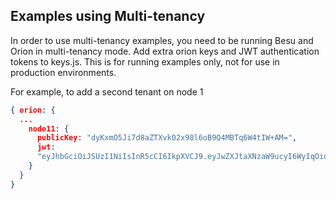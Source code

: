 ## Examples using Multi-tenancy
In order to use multi-tenancy examples, you need to be running Besu and Orion in multi-tenancy mode. Add extra orion keys and JWT authentication tokens to keys.js. This is for running examples only, not for use in production environments.

For example, to add a second tenant on node 1

```json
{ orion: {
  ...
    node11: {
      publicKey: "dyKxmO5Ji7d8aZTXvk02x98l6oB9Q4MBTq6W4tIW+AM=",
      jwt:
      "eyJhbGciOiJSUzI1NiIsInR5cCI6IkpXVCJ9.eyJwZXJtaXNzaW9ucyI6WyIqOioiXSwicHJpdmFjeVB1YmxpY0tleSI6ImR5S3htTzVKaTdkOGFaVFh2azAyeDk4bDZvQjlRNE1CVHE2VzR0SVcrQU09IiwiZXhwIjoxNjAwODk5OTk5MDAyfQ.psocMuOFSIIpiU6xFFLAvENGLDaTGc9nvGKQRz2OizT_sVZZowcewDWdOK5ZPDvaLSbweLNlnrDEycmNhLB0coGDf-gqK7pgeN_rMn4vMPFyBaeV3DoPnQzNl9JYrldPRzEv70Z6MInKy4mYm649Owow9K_MNuHTUjPdUZOypUVVRBae94B6PgQFrrWZnwZ3wjfZyc-e8cF8s_Ao067xjkoomBA-asYnPuMwTsyjdykypNx2Y0_cdjc8t-F1n2xWLqEvbx8QmrMNk9_2o9fURCSMd4QDq6dqswQOveTTTw2FbhicH9_dSmg_J64lFoLkg7BEDJ5yUIeZ2rF6ytv-wQ"
    }
  }
}
```